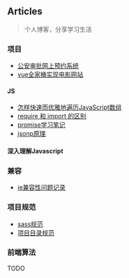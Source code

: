 ## Articles
> 个人博客，分享学习生活
### 项目
* [公安审批网上预约系统](https://github.com/longyangxing/articles/issues/10)
* [vue全家桶实现电影网站](https://github.com/longyangxing/vue-movie)
#### JS
* [怎样快速而优雅地遍历JavaScript数组](https://github.com/longyangxing/articles/issues/7)
* [require 和 import 的区别](https://github.com/longyangxing/articles/issues/8)
* [promise学习笔记](https://github.com/longyangxing/articles/issues/5)
* [jsonp原理](https://github.com/longyangxing/articles/issues/4)
#### 深入理解Javascript

### 兼容
* [ie兼容性问题记录](ie兼容性问题记录)

### 项目规范
* [sass规范](https://github.com/longyangxing/articles/issues/2)
* [项目目录规范](https://github.com/longyangxing/articles/issues/3)

### 前端算法
TODO
